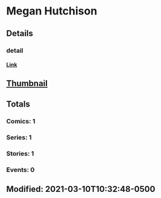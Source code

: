 # Megan  Hutchison 
## Details
### detail
#### [Link](http://marvel.com/comics/creators/14204/megan_hutchison?utm_campaign=apiRef&utm_source=225578a89fc76f3d20fbffda5d17a88d)
## [Thumbnail](http://i.annihil.us/u/prod/marvel/i/mg/b/40/image_not_available.jpg)
## Totals
### Comics: 1
### Series: 1
### Stories: 1
### Events: 0
## Modified: 2021-03-10T10:32:48-0500